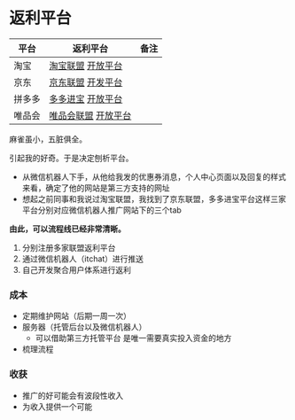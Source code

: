 # 返利平台

| 平台   | 返利平台                                                     | 备注 |
| ------ | ------------------------------------------------------------ | ---- |
| 淘宝   | [淘宝联盟](https://pub.alimama.com/) [开放平台](https://open.taobao.com/) |      |
| 京东   | [京东联盟](https://union.jd.com/) [开发平台](https://jos-console.jd.com/) |      |
| 拼多多 | [多多进宝](https://jinbao.pinduoduo.com/) [开放平台](https://open.pinduoduo.com/) |      |
| 唯品会 | [唯品会联盟](https://union.vip.com/)  [开放平台](https://vop.vip.com/) |      |



麻雀虽小，五脏俱全。

引起我的好奇。于是决定刨析平台。



- 从微信机器人下手，从他给我发的优惠券消息，个人中心页面以及回复的样式来看，确定了他的网站是第三方支持的网址
- 想起之前同事和我说过淘宝联盟，我找到了京东联盟，多多进宝平台这样三家平台分别对应微信机器人推广网站下的三个tab



**由此，可以流程线已经非常清晰。**

1. 分别注册多家联盟返利平台
2. 通过微信机器人（itchat）进行推送
3. 自己开发聚合用户体系进行返利



###  成本

- 定期维护网站（后期一周一次）
- 服务器（托管后台以及微信机器人）
  - 可以借助第三方托管平台  是唯一需要真实投入资金的地方
- 梳理流程



### 收获

- 推广的好可能会有波段性收入
- 为收入提供一个可能





